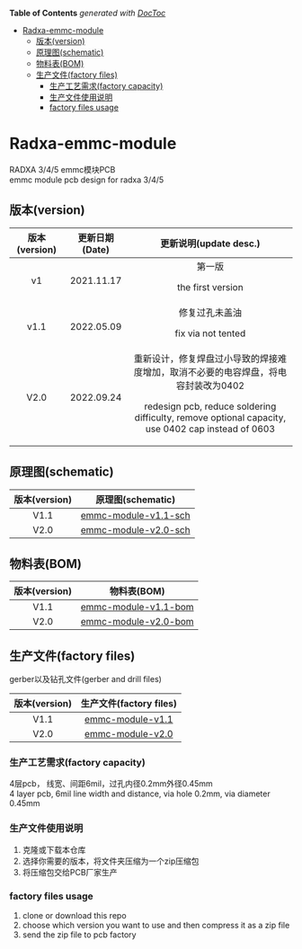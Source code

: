<!-- START doctoc generated TOC please keep comment here to allow auto update -->
<!-- DON'T EDIT THIS SECTION, INSTEAD RE-RUN doctoc TO UPDATE -->
**Table of Contents**  *generated with [DocToc](https://github.com/thlorenz/doctoc)*

- [Radxa-emmc-module](#radxa-emmc-module)
  - [版本(version)](#%E7%89%88%E6%9C%ACversion)
  - [原理图(schematic)](#%E5%8E%9F%E7%90%86%E5%9B%BEschematic)
  - [物料表(BOM)](#%E7%89%A9%E6%96%99%E8%A1%A8bom)
  - [生产文件(factory files)](#%E7%94%9F%E4%BA%A7%E6%96%87%E4%BB%B6factory-files)
    - [生产工艺需求(factory capacity)](#%E7%94%9F%E4%BA%A7%E5%B7%A5%E8%89%BA%E9%9C%80%E6%B1%82factory-capacity)
    - [生产文件使用说明](#%E7%94%9F%E4%BA%A7%E6%96%87%E4%BB%B6%E4%BD%BF%E7%94%A8%E8%AF%B4%E6%98%8E)
    - [factory files usage](#factory-files-usage)

<!-- END doctoc generated TOC please keep comment here to allow auto update -->

# Radxa-emmc-module

RADXA 3/4/5 emmc模块PCB    
emmc module pcb design for radxa 3/4/5

## 版本(version)

| 版本(version) | 更新日期(Date) |                                                                更新说明(update desc.)                                                                |
|:-----------:|:----------:|:------------------------------------------------------------------------------------------------------------------------------------------------:|
|     v1      | 2021.11.17 |                                                             第一版<p>the first version                                                              |
|    v1.1     | 2022.05.09 |                                                           修复过孔未盖油<p>fix via not tented                                                           |
|    V2.0     | 2022.09.24 | 重新设计，修复焊盘过小导致的焊接难度增加，取消不必要的电容焊盘，将电容封装改为0402<p> redesign pcb, reduce soldering difficulty, remove optional capacity, use 0402 cap instead of 0603 |

## 原理图(schematic)

| 版本(version) |                   原理图(schematic)                   |
|:-----------:|:--------------------------------------------------:|
|    V1.1     |   [emmc-module-v1.1-sch](./images/sch-v1.1.png)    |
|    V2.0     | [emmc-module-v2.0-sch](./sch/emmc-module-V2.0.pdf) |

## 物料表(BOM)

| 版本(version) |                       物料表(BOM)                        |
|:-----------:|:-----------------------------------------------------:|
|    V1.1     | [emmc-module-v1.1-bom](./bom/emmc-module-V1.1-bom.md) |
|    V2.0     | [emmc-module-v2.0-bom](./bom/emmc-module-V2.0-bom.md) |

## 生产文件(factory files)

gerber以及钻孔文件(gerber and drill files)

| 版本(version) |                 生产文件(factory files)                  |
|:-----------:|:----------------------------------------------------:|
|    V1.1     | [emmc-module-v1.1](./factory-files/emmc_module-V1.1) |
|    V2.0     | [emmc-module-v2.0](./factory-files/emmc-module-v2.0) |

### 生产工艺需求(factory capacity)

4层pcb， 线宽、间距6mil，过孔内径0.2mm外径0.45mm  
4 layer pcb, 6mil line width and distance, via hole 0.2mm, via diameter 0.45mm

### 生产文件使用说明

1. 克隆或下载本仓库
2. 选择你需要的版本，将文件夹压缩为一个zip压缩包
3. 将压缩包交给PCB厂家生产

### factory files usage

1. clone or download this repo
2. choose which version you want to use and then compress it as a zip file
3. send the zip file to pcb factory
